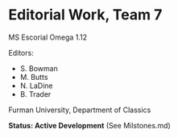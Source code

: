 # Editorial Work, Team 7

MS Escorial Omega 1.12

Editors:

- S. Bowman
- M. Butts
- N. LaDine
- B. Trader

Furman University, Department of Classics

**Status: Active Development** (See Milstones.md)
